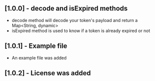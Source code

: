 ## [1.0.0] - decode and isExpired methods

- decode method will decode your token's payload and return a Map<String, dynamic>
- isExpired method is used to know if a token is already expired or not

## [1.0.1] - Example file

- An example file was added

## [1.0.2] - License was added
